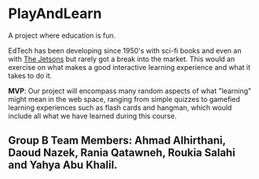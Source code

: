 # PlayAndLearn
A project where education is fun.

EdTech has been developing since 1950's with sci-fi books and even an with [The Jetsons](https://www.youtube.com/watch?v=FyinD6ZDqeg) but rarely got a break into the market. This would an exercise on what makes a good interactive learning experience and what it takes to do it. 

**MVP**: Our project will encompass many random aspects of what "learning" might mean in the web space, ranging from
simple quizzes to gamefied learning experiences such as flash cards and hangman, which would include all what we have learned during this course.

## **Group B** Team Members: Ahmad Alhirthani, Daoud Nazek, Rania Qatawneh, Roukia Salahi and Yahya Abu Khalil.


